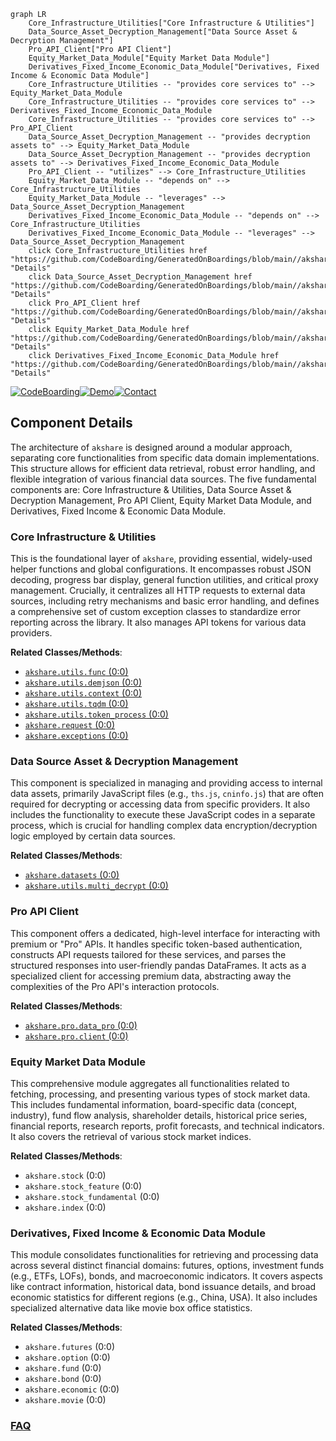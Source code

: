 ```mermaid
graph LR
    Core_Infrastructure_Utilities["Core Infrastructure & Utilities"]
    Data_Source_Asset_Decryption_Management["Data Source Asset & Decryption Management"]
    Pro_API_Client["Pro API Client"]
    Equity_Market_Data_Module["Equity Market Data Module"]
    Derivatives_Fixed_Income_Economic_Data_Module["Derivatives, Fixed Income & Economic Data Module"]
    Core_Infrastructure_Utilities -- "provides core services to" --> Equity_Market_Data_Module
    Core_Infrastructure_Utilities -- "provides core services to" --> Derivatives_Fixed_Income_Economic_Data_Module
    Core_Infrastructure_Utilities -- "provides core services to" --> Pro_API_Client
    Data_Source_Asset_Decryption_Management -- "provides decryption assets to" --> Equity_Market_Data_Module
    Data_Source_Asset_Decryption_Management -- "provides decryption assets to" --> Derivatives_Fixed_Income_Economic_Data_Module
    Pro_API_Client -- "utilizes" --> Core_Infrastructure_Utilities
    Equity_Market_Data_Module -- "depends on" --> Core_Infrastructure_Utilities
    Equity_Market_Data_Module -- "leverages" --> Data_Source_Asset_Decryption_Management
    Derivatives_Fixed_Income_Economic_Data_Module -- "depends on" --> Core_Infrastructure_Utilities
    Derivatives_Fixed_Income_Economic_Data_Module -- "leverages" --> Data_Source_Asset_Decryption_Management
    click Core_Infrastructure_Utilities href "https://github.com/CodeBoarding/GeneratedOnBoardings/blob/main//akshare/Core_Infrastructure_Utilities.md" "Details"
    click Data_Source_Asset_Decryption_Management href "https://github.com/CodeBoarding/GeneratedOnBoardings/blob/main//akshare/Data_Source_Asset_Decryption_Management.md" "Details"
    click Pro_API_Client href "https://github.com/CodeBoarding/GeneratedOnBoardings/blob/main//akshare/Pro_API_Client.md" "Details"
    click Equity_Market_Data_Module href "https://github.com/CodeBoarding/GeneratedOnBoardings/blob/main//akshare/Equity_Market_Data_Module.md" "Details"
    click Derivatives_Fixed_Income_Economic_Data_Module href "https://github.com/CodeBoarding/GeneratedOnBoardings/blob/main//akshare/Derivatives_Fixed_Income_Economic_Data_Module.md" "Details"
```
[![CodeBoarding](https://img.shields.io/badge/Generated%20by-CodeBoarding-9cf?style=flat-square)](https://github.com/CodeBoarding/GeneratedOnBoardings)[![Demo](https://img.shields.io/badge/Try%20our-Demo-blue?style=flat-square)](https://www.codeboarding.org/demo)[![Contact](https://img.shields.io/badge/Contact%20us%20-%20contact@codeboarding.org-lightgrey?style=flat-square)](mailto:contact@codeboarding.org)

## Component Details

The architecture of `akshare` is designed around a modular approach, separating core functionalities from specific data domain implementations. This structure allows for efficient data retrieval, robust error handling, and flexible integration of various financial data sources. The five fundamental components are: Core Infrastructure & Utilities, Data Source Asset & Decryption Management, Pro API Client, Equity Market Data Module, and Derivatives, Fixed Income & Economic Data Module.

### Core Infrastructure & Utilities
This is the foundational layer of `akshare`, providing essential, widely-used helper functions and global configurations. It encompasses robust JSON decoding, progress bar display, general function utilities, and critical proxy management. Crucially, it centralizes all HTTP requests to external data sources, including retry mechanisms and basic error handling, and defines a comprehensive set of custom exception classes to standardize error reporting across the library. It also manages API tokens for various data providers.


**Related Classes/Methods**:

- <a href="https://github.com/akfamily/akshare/blob/master/akshare/utils/func.py#L0-L0" target="_blank" rel="noopener noreferrer">`akshare.utils.func` (0:0)</a>
- <a href="https://github.com/akfamily/akshare/blob/master/akshare/utils/demjson.py#L0-L0" target="_blank" rel="noopener noreferrer">`akshare.utils.demjson` (0:0)</a>
- <a href="https://github.com/akfamily/akshare/blob/master/akshare/utils/context.py#L0-L0" target="_blank" rel="noopener noreferrer">`akshare.utils.context` (0:0)</a>
- <a href="https://github.com/akfamily/akshare/blob/master/akshare/utils/tqdm.py#L0-L0" target="_blank" rel="noopener noreferrer">`akshare.utils.tqdm` (0:0)</a>
- <a href="https://github.com/akfamily/akshare/blob/master/akshare/utils/token_process.py#L0-L0" target="_blank" rel="noopener noreferrer">`akshare.utils.token_process` (0:0)</a>
- <a href="https://github.com/akfamily/akshare/blob/master/akshare/request.py#L0-L0" target="_blank" rel="noopener noreferrer">`akshare.request` (0:0)</a>
- <a href="https://github.com/akfamily/akshare/blob/master/akshare/exceptions.py#L0-L0" target="_blank" rel="noopener noreferrer">`akshare.exceptions` (0:0)</a>


### Data Source Asset & Decryption Management
This component is specialized in managing and providing access to internal data assets, primarily JavaScript files (e.g., `ths.js`, `cninfo.js`) that are often required for decrypting or accessing data from specific providers. It also includes the functionality to execute these JavaScript codes in a separate process, which is crucial for handling complex data encryption/decryption logic employed by certain data sources.


**Related Classes/Methods**:

- <a href="https://github.com/akfamily/akshare/blob/master/akshare/datasets.py#L0-L0" target="_blank" rel="noopener noreferrer">`akshare.datasets` (0:0)</a>
- <a href="https://github.com/akfamily/akshare/blob/master/akshare/utils/multi_decrypt.py#L0-L0" target="_blank" rel="noopener noreferrer">`akshare.utils.multi_decrypt` (0:0)</a>


### Pro API Client
This component offers a dedicated, high-level interface for interacting with premium or "Pro" APIs. It handles specific token-based authentication, constructs API requests tailored for these services, and parses the structured responses into user-friendly pandas DataFrames. It acts as a specialized client for accessing premium data, abstracting away the complexities of the Pro API's interaction protocols.


**Related Classes/Methods**:

- <a href="https://github.com/akfamily/akshare/blob/master/akshare/pro/data_pro.py#L0-L0" target="_blank" rel="noopener noreferrer">`akshare.pro.data_pro` (0:0)</a>
- <a href="https://github.com/akfamily/akshare/blob/master/akshare/pro/client.py#L0-L0" target="_blank" rel="noopener noreferrer">`akshare.pro.client` (0:0)</a>


### Equity Market Data Module
This comprehensive module aggregates all functionalities related to fetching, processing, and presenting various types of stock market data. This includes fundamental information, board-specific data (concept, industry), fund flow analysis, shareholder details, historical price series, financial reports, research reports, profit forecasts, and technical indicators. It also covers the retrieval of various stock market indices.


**Related Classes/Methods**:

- `akshare.stock` (0:0)
- `akshare.stock_feature` (0:0)
- `akshare.stock_fundamental` (0:0)
- `akshare.index` (0:0)


### Derivatives, Fixed Income & Economic Data Module
This module consolidates functionalities for retrieving and processing data across several distinct financial domains: futures, options, investment funds (e.g., ETFs, LOFs), bonds, and macroeconomic indicators. It covers aspects like contract information, historical data, bond issuance details, and broad economic statistics for different regions (e.g., China, USA). It also includes specialized alternative data like movie box office statistics.


**Related Classes/Methods**:

- `akshare.futures` (0:0)
- `akshare.option` (0:0)
- `akshare.fund` (0:0)
- `akshare.bond` (0:0)
- `akshare.economic` (0:0)
- `akshare.movie` (0:0)




### [FAQ](https://github.com/CodeBoarding/GeneratedOnBoardings/tree/main?tab=readme-ov-file#faq)